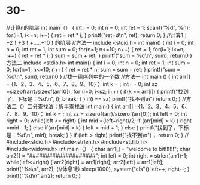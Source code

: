 # 30-
//计算n的阶层
int main（）
{
    int i = 0;
    int n = 0;
    int ret = 1;
    scanf("%d", %n);
    for(i=1; i<=n; i++)
    {
       ret = ret * i;
    }
    printf("ret=d\n", ret);
    return 0;
}
//计算1！+2！+3！+.....+10！的阶层
//方法一
include <stdio.h>
int main()
{
    int i = 0;
    int n = 0;
    int ret = 1;
    int sum = 0;
    for(n=1; n<=10; n++)
      {
           ret = 1;
           for(i=1; i<=n; i++)
           {
              ret = ret * i;
           }
           sum = sum + ret; 
      }
   printf("sum = %d\n", sum);
   return0
}
方法二
include <stdio.h>
int main()
{
    int i = 0;
    int n = 0;
    int ret = 1;
    int sum = 0;
    for(n=1; n<=10; n++)
    {
       ret = ret * n;
       sum = sum + ret;
    }
       printf("sum = %d\n", sum);
   return0
}
//找一组序列中的一个数
//方法一
int main ()
{
   int arr[] = {1、2、3、4、5、6、7、8、9、10}；
   int k = ;
   int i = 0;
   int sz =sizeof(arr)/sizeof(arr[0]);
   for (i=0; i<sz; i++)
   {
      if(k == arr[i])
      {
         printf("找到了，下标是：%d\n", i);
         break;
      }
   }
   if(i == sz)
     printf(“找不到\n”)
   return 0;
}
//方法二（）二分查找法；折半查找法
int main()
{
   int arr[] ={1、2、3、4、5、6、7、8、9、10}；
   int k = ;
   int sz = sizerof(arr)/sizerof(arr[0]);
   int left = 0;
   int right = 0;
   while(left <= right)
   {
      int mid =(left+right)/2;
      if (arr[mid] > k)
      {
         right =mid - 1;
      }
      else if(arr[mid] < k)
      {
        left = mid + 1;
      }
      else
      {
        printf("找到了，下标是：%d\n", mid);
        break;
      }
   }
   if (left > right)
     printf("找不到\n")；
   return 0;
}
//
#include<stdio.h>
#include<strlen.h>
#include<stdlib.h>
#include<widows.h>
int main（）
{
    char arr1[] = "welcome to bit!!!!!!";
    char arr2[] = "####################";
    int left = 0;
    int right = strlen(arr1)-1;
    while(left<=right)
    {
        arr2[right] = arr1[right];
        arr2[left] = arr1[left];
        printf("%s\n", arr2);
        (//休息1秒 sleep(1000), system("cls"))
        left++;
        right--;
    }
    printf("%d\n",arr2);
 return 0;
}
